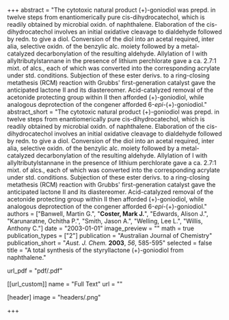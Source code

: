 +++
abstract = "The cytotoxic natural product (+)-goniodiol was prepd. in twelve steps from enantiomerically pure cis-dihydrocatechol, which is readily obtained by microbial oxidn. of naphthalene.  Elaboration of the cis-dihydrocatechol involves an initial oxidative cleavage to dialdehyde followed by redn. to give a diol.  Conversion of the diol into an acetal required, inter alia, selective oxidn. of the benzylic alc. moiety followed by a metal-catalyzed decarbonylation of the resulting aldehyde.  Allylation of I with allyltributylstannane in the presence of lithium perchlorate gave a ca. 2.7:1 mixt. of alcs., each of which was converted into the corresponding acrylate under std. conditions.  Subjection of these ester derivs. to a ring-closing metathesis (RCM) reaction with Grubbs' first-generation catalyst gave the anticipated lactone II and its diastereomer.  Acid-catalyzed removal of the acetonide protecting group within II then afforded (+)-goniodiol, while analogous deprotection of the congener afforded 6-_epi_-(+)-goniodiol."
abstract_short = "The cytotoxic natural product (+)-goniodiol was prepd. in twelve steps from enantiomerically pure cis-dihydrocatechol, which is readily obtained by microbial oxidn. of naphthalene.  Elaboration of the cis-dihydrocatechol involves an initial oxidative cleavage to dialdehyde followed by redn. to give a diol.  Conversion of the diol into an acetal required, inter alia, selective oxidn. of the benzylic alc. moiety followed by a metal-catalyzed decarbonylation of the resulting aldehyde.  Allylation of I with allyltributylstannane in the presence of lithium perchlorate gave a ca. 2.7:1 mixt. of alcs., each of which was converted into the corresponding acrylate under std. conditions.  Subjection of these ester derivs. to a ring-closing metathesis (RCM) reaction with Grubbs' first-generation catalyst gave the anticipated lactone II and its diastereomer.  Acid-catalyzed removal of the acetonide protecting group within II then afforded (+)-goniodiol, while analogous deprotection of the congener afforded 6-_epi_-(+)-goniodiol."
authors = ["Banwell, Martin G.", "**Coster, Mark J.**", "Edwards, Alison J.", "Karunaratne, Ochitha P.", "Smith, Jason A.", "Welling, Lee L.", "Willis, Anthony C."]
date = "2003-01-01"
image_preview = ""
math = true
publication_types = ["2"]
publication = "Australian Journal of Chemistry"
publication_short = "_Aust. J. Chem._ **2003**, _56_, 585-595"
selected = false
title = "A total synthesis of the styryllactone (+)-goniodiol from naphthalene."

url_pdf = "pdf/.pdf"

[[url_custom]]
  name = "Full Text"
  url = ""

[header]
image = "headers/.png"


+++
